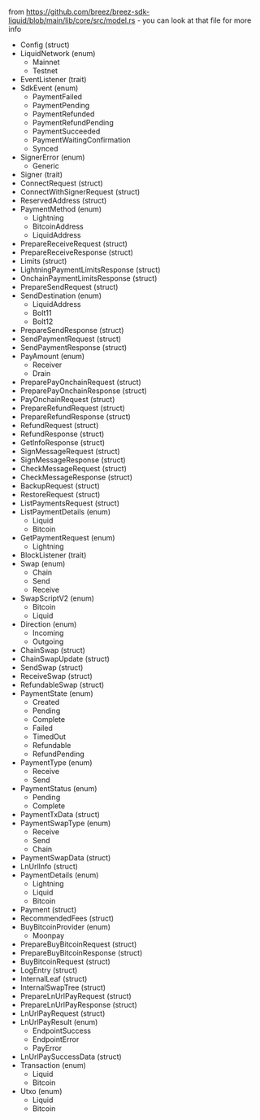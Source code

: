 from https://github.com/breez/breez-sdk-liquid/blob/main/lib/core/src/model.rs - you can look at that file for more info

- Config (struct)
- LiquidNetwork (enum)
  - Mainnet
  - Testnet
- EventListener (trait)
- SdkEvent (enum)
  - PaymentFailed
  - PaymentPending
  - PaymentRefunded
  - PaymentRefundPending
  - PaymentSucceeded
  - PaymentWaitingConfirmation
  - Synced
- SignerError (enum)
  - Generic
- Signer (trait)
- ConnectRequest (struct)
- ConnectWithSignerRequest (struct)
- ReservedAddress (struct)
- PaymentMethod (enum)
  - Lightning
  - BitcoinAddress
  - LiquidAddress
- PrepareReceiveRequest (struct)
- PrepareReceiveResponse (struct)
- Limits (struct)
- LightningPaymentLimitsResponse (struct)
- OnchainPaymentLimitsResponse (struct)
- PrepareSendRequest (struct)
- SendDestination (enum)
  - LiquidAddress
  - Bolt11
  - Bolt12
- PrepareSendResponse (struct)
- SendPaymentRequest (struct)
- SendPaymentResponse (struct)
- PayAmount (enum)
  - Receiver
  - Drain
- PreparePayOnchainRequest (struct)
- PreparePayOnchainResponse (struct)
- PayOnchainRequest (struct)
- PrepareRefundRequest (struct)
- PrepareRefundResponse (struct)
- RefundRequest (struct)
- RefundResponse (struct)
- GetInfoResponse (struct)
- SignMessageRequest (struct)
- SignMessageResponse (struct)
- CheckMessageRequest (struct)
- CheckMessageResponse (struct)
- BackupRequest (struct)
- RestoreRequest (struct)
- ListPaymentsRequest (struct)
- ListPaymentDetails (enum)
  - Liquid
  - Bitcoin
- GetPaymentRequest (enum)
  - Lightning
- BlockListener (trait)
- Swap (enum)
  - Chain
  - Send
  - Receive
- SwapScriptV2 (enum)
  - Bitcoin
  - Liquid
- Direction (enum)
  - Incoming
  - Outgoing
- ChainSwap (struct)
- ChainSwapUpdate (struct)
- SendSwap (struct)
- ReceiveSwap (struct)
- RefundableSwap (struct)
- PaymentState (enum)
  - Created
  - Pending
  - Complete
  - Failed
  - TimedOut
  - Refundable
  - RefundPending
- PaymentType (enum)
  - Receive
  - Send
- PaymentStatus (enum)
  - Pending
  - Complete
- PaymentTxData (struct)
- PaymentSwapType (enum)
  - Receive
  - Send
  - Chain
- PaymentSwapData (struct)
- LnUrlInfo (struct)
- PaymentDetails (enum)
  - Lightning
  - Liquid
  - Bitcoin
- Payment (struct)
- RecommendedFees (struct)
- BuyBitcoinProvider (enum)
  - Moonpay
- PrepareBuyBitcoinRequest (struct)
- PrepareBuyBitcoinResponse (struct)
- BuyBitcoinRequest (struct)
- LogEntry (struct)
- InternalLeaf (struct)
- InternalSwapTree (struct)
- PrepareLnUrlPayRequest (struct)
- PrepareLnUrlPayResponse (struct)
- LnUrlPayRequest (struct)
- LnUrlPayResult (enum)
  - EndpointSuccess
  - EndpointError
  - PayError
- LnUrlPaySuccessData (struct)
- Transaction (enum)
  - Liquid
  - Bitcoin
- Utxo (enum)
  - Liquid
  - Bitcoin
